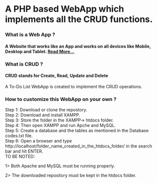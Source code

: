 # A PHP based WebApp which implements all the CRUD functions.
<h3>What is a Web App ?</h3>
<h4>A Website that works like an App and works on all devices like Mobile, Desktop and Tablet. <a href="https://en.wikipedia.org/wiki/Web_application">Read More...</a></h4>
<h3>What is CRUD ?</h3>
<h4>CRUD stands for Create, Read, Update and Delete</h4>
<p>A To-Do List WebApp is created to implement the CRUD operations.</p>
<h3>How to customize this WebApp on your own ?</h3>
Step 1: Download or clone the repostory.<br>
Step 2: Download and install XAMPP.<br>
Step 3: Store the folder in the XAMPP-> htdocs folder.<br>
Step 4: Then open XAMPP and run Apche and MySQL.<br>
Step 5: Create a database and the tables as mentioned in the Database codes.txt file.<br>
Step 6: Open a browser and type http://localhost/folder_name_created_in_the_htdocs_folder/ in the search bar and hit ENTER.<br>
TO BE NOTED: 
<p>1> Both Apache and MySQL must be running properly.</p>
<p>2> The downloaded repository must be kept in the htdocs folder.</p>